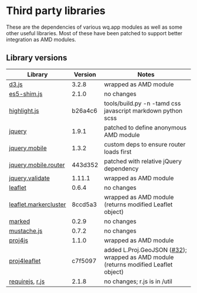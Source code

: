 Third party libraries
=====================

These are the dependencies of various wq.app modules as well as some other useful libraries.  Most of these have been patched to support better integration as AMD modules.

## Library versions

Library                 |  Version  |  Notes
------------------------| --------- | -------------------------------------------
[d3.js]                 |    3.2.8  |  wrapped as AMD module
[es5-shim.js]           |    2.1.0  |  no changes
[highlight.js]          |  b26a4c6  |  tools/build.py -n -tamd css javascript markdown python scss 
[jquery]                |    1.9.1  |  patched to define anonymous AMD module
[jquery.mobile]         |    1.3.2  |  custom deps to ensure router loads first
[jquery.mobile.router]  |  443d352  |  patched with relative jQuery dependency
[jquery.validate]       |   1.11.1  |  wrapped as AMD module
[leaflet]               |    0.6.4  |  no changes
[leaflet.markercluster] |  8ccd5a3  |  wrapped as AMD module (returns modified Leaflet object)
[marked]                |    0.2.9  |  no changes
[mustache.js]           |    0.7.2  |  no changes
[proj4js]               |    1.1.0  |  wrapped as AMD module
[proj4leaflet]          |  c7f5097  |  added L.Proj.GeoJSON ([#32]); wrapped as AMD module (returns modified Leaflet object)
[requirejs], [r.js]     |    2.1.8  |  no changes; r.js is in /util

[d3.js]:                 https://github.com/mbostock/d3
[es5-shim.js]:           https://github.com/kriskowal/es5-shim
[highlight.js]:          https://github.com/isagalaev/highlight.js
[jquery]:                https://github.com/jquery/jquery
[jquery.mobile]:         https://github.com/jquery/jquery-mobile
[jquery.mobile.router]:  https://github.com/azicchetti/jquerymobile-router
[jquery.validate]:       https://github.com/jzaefferer/jquery-validation
[leaflet]:               https://github.com/Leaflet/Leaflet
[leaflet.markercluster]: https://github.com/Leaflet/Leaflet.markercluster
[marked]:                https://github.com/chjj/marked
[mustache.js]:           https://github.com/janl/mustache.js
[proj4js]:               http://trac.osgeo.org/proj4js/
[proj4leaflet]:          https://github.com/kartena/Proj4Leaflet
[requirejs]:             https://github.com/jrburke/requirejs
[r.js]:                  https://github.com/jrburke/r.js
[#32]:                   https://github.com/kartena/Proj4Leaflet/pull/32
